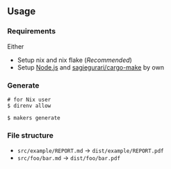## Usage

### Requirements

Either

- Setup nix and nix flake (_Recommended_)
- Setup [Node.js](https://nodejs.org) and [sagiegurari/cargo-make](https://github.com/sagiegurari/cargo-make) by own

### Generate

```shell
# for Nix user
$ direnv allow

$ makers generate
```

### File structure

- `src/example/REPORT.md` -> `dist/example/REPORT.pdf`
- `src/foo/bar.md` -> `dist/foo/bar.pdf`
